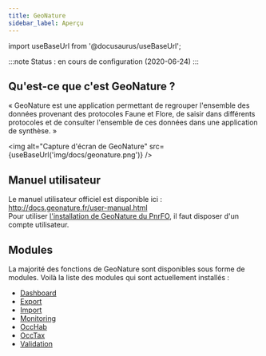 ```yaml
---
title: GeoNature
sidebar_label: Aperçu
---
```

import useBaseUrl from '@docusaurus/useBaseUrl';

:::note
Status : en cours de configuration (2020-06-24)
:::

## Qu'est-ce que c'est GeoNature ?

« GeoNature est une application permettant de regrouper l'ensemble des données provenant des protocoles Faune et Flore, de saisir dans différents protocoles et de consulter l'ensemble de ces données dans une application de synthèse. »

<img alt="Capture d'écran de GeoNature" src={useBaseUrl('img/docs/geonature.png')} />

## Manuel utilisateur

Le manuel utilisateur officiel est disponible ici : <http://docs.geonature.fr/user-manual.html>  
Pour utiliser [l'installation de GeoNature du PnrFO](https://biodiversite.pnr-foret-orient.fr/geonature/), il faut disposer d'un compte utilisateur.

## Modules

La majorité des fonctions de GeoNature sont disponibles sous forme de modules. Voilà la liste des modules qui sont actuellement installés :

* [Dashboard](geonatureModuleDashboard.md)
* [Export](geonatureModuleExport.md)
* [Import](geonatureModuleImport.md)
* [Monitoring](geonatureModuleMonitoring.md)
* [OccHab](geonatureModuleOccHab.md)
* [OccTax](geonatureModuleOccTax.md)
* [Validation](geonatureModuleValidation.md)
